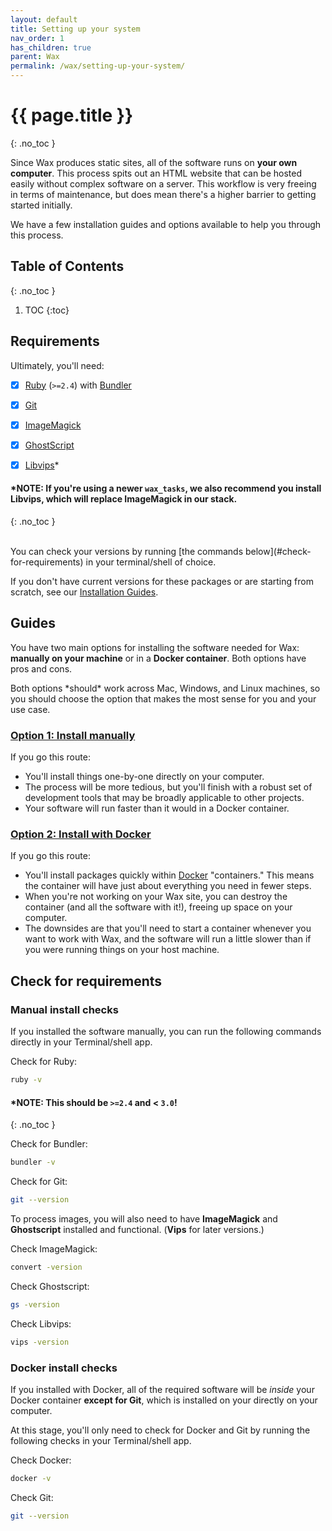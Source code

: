 ```yaml
---
layout: default
title: Setting up your system
nav_order: 1
has_children: true
parent: Wax
permalink: /wax/setting-up-your-system/
---
```


# {{ page.title }}
{: .no_toc }

Since Wax produces static sites, all of the software runs on **your own computer**. This process spits out an HTML website that can be hosted easily without complex software on a server. This workflow is very freeing in terms of maintenance, but does mean there's a higher barrier to getting started initially.

We have a few installation guides and options available to help you through this process.


## Table of Contents
{: .no_toc }

1. TOC
{:toc}

## Requirements

Ultimately, you'll need:
- [x] [Ruby](https://www.ruby-lang.org/en/) (`>=2.4`) with [Bundler](https://bundler.io/)
- [x] [Git](https://git-scm.com/)
- [x] [ImageMagick](https://imagemagick.org/index.php)
- [x] [GhostScript](https://www.ghostscript.com/)
- [x] [Libvips](https://libvips.github.io/libvips/)\*


#### \***NOTE:** If you're using a newer `wax_tasks`, we also recommend you install __Libvips__, which will replace __ImageMagick__ in our stack.
{: .no_toc }

<br>
You can check your versions by running [the commands below](#check-for-requirements) in your terminal/shell of choice.

If you don't have current versions for these packages or are starting from scratch, see our [Installation Guides](#guides).

## Guides

You have two main options for installing the software needed for Wax: __manually on your machine__ or in a __Docker container__. Both options have pros and cons.

Both options \*should\* work across Mac, Windows, and Linux machines, so you should choose the option that makes the most sense for you and your use case.

### [Option 1: Install manually](install-manually/)

If you go this route:
- You'll install things one-by-one directly on your computer.
- The process will be more tedious, but you'll finish with a robust set of development tools that may be broadly applicable to other projects.
- Your software will run faster than it would in a Docker container.

### [Option 2: Install with Docker](with-docker/)

If you go this route:
- You'll install packages quickly within [Docker](https://www.docker.com/) "containers." This means the container will have just about everything you need in fewer steps.
- When you're not working on your Wax site, you can destroy the container (and all the software with it!), freeing up space on your computer.
- The downsides are that you'll need to start a container whenever you want to work with Wax, and the software will run a little slower than if you were running things on your host machine.

## Check for requirements

### Manual install checks

If you installed the software manually, you can run the following commands directly in your Terminal/shell app.

Check for Ruby:

```sh
ruby -v
```
#### \***NOTE:** This should be `>=2.4` and < `3.0`!
{: .no_toc }


Check for Bundler:

```sh
bundler -v
```

Check for Git:

```sh
git --version
```

To process images, you will also need to have __ImageMagick__ and __Ghostscript__ installed and functional. (__Vips__ for later versions.)

Check ImageMagick:

```sh
convert -version
```

Check Ghostscript:

```sh
gs -version
```

Check Libvips:

```sh
vips -version
```

### Docker install checks

If you installed with Docker, all of the required software will be *inside* your Docker container **except for Git**, which is installed on your directly on your computer.

At this stage, you'll only need to check for Docker and Git by running the following checks in your Terminal/shell app.

Check Docker:
```sh
docker -v
```

Check Git:
```sh
git --version
```
